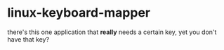 # linux-keyboard-mapper
there's this one application that **really** needs a certain key, yet you don't have that key?
